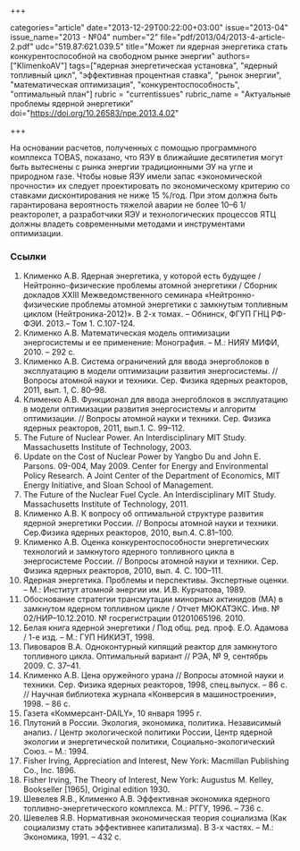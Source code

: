 +++

categories="article"
date="2013-12-29T00:22:00+03:00"
issue="2013-04"
issue_name="2013 - №04"
number="2"
file="pdf/2013/04/2013-4-article-2.pdf"
udc="519.87:621.039.5"
title="Может ли ядерная энергетика стать конкурентоспособной на свободном рынке энергии"
authors=["KlimenkoAV"]
tags=["ядерная энергетическая установка", "ядерный топливный цикл", "эффективная процентная ставка", "рынок энергии", "математическая оптимизация", "конкурентоспособность", "оптимальный план"]
rubric = "сurrentissues"
rubric_name = "Актуальные проблемы ядерной энергетики"
doi="https://doi.org/10.26583/npe.2013.4.02"

+++

На основании расчетов, полученных с помощью программного комплекса TOBAS, показано, что ЯЭУ в ближайшие десятилетия могут быть вытеснены с рынка энергии традиционными ЭУ на угле и природном газе. Чтобы новые ЯЭУ имели запас «экономической прочности» их следует проектировать по экономическому критерию со ставками дисконтирования не ниже 15 %/год. При этом должна быть гарантирована вероятность тяжелой аварии не более 10–6 1/реакторолет, а разработчики ЯЭУ и технологических процессов ЯТЦ должны владеть современными методами и инструментами оптимизации.

### Ссылки

1. Клименко А.В. Ядерная энергетика, у которой есть будущее / Нейтронно-физические проблемы атомной энергетики / Сборник докладов XXIII Межведомственного семинара «Нейтронно-физические проблемы атомной энергетики с замкнутым топливным циклом (Нейтроника-2012)». В 2-х томах. – Обнинск, ФГУП ГНЦ РФ-ФЭИ. 2013.– Том 1. С.107-124.
2. Клименко А.В. Математическая модель оптимизации энергосистемы и ее применение: Монография. – М.: НИЯУ МИФИ, 2010. – 292 с.
3. Клименко А.В. Система ограничений для ввода энергоблоков в эксплуатацию в модели оптимизации развития энергосистемы. // Вопросы атомной науки и техники. Сер. Физика ядерных реакторов, 2011, вып. 1, С. 80–98.
4. Клименко А.В. Функционал для ввода энергоблоков в эксплуатацию в модели оптимизации развития энергосистемы и алгоритм оптимизации. // Вопросы атомной науки и техники. Сер. Физика ядерных реакторов, 2011, вып.1. С. 99–112.
5. The Future of Nuclear Power. An Interdisciplinary MIT Study. Massachusetts Institute of Technology, 2003.
6. Update on the Cost of Nuclear Power by Yangbo Du and John E. Parsons. 09-004, May 2009. Center for Energy and Environmental Policy Research. A Joint Center of the Department of Economics, MIT Energy Initiative, and Sloan School of Management.
7. The Future of the Nuclear Fuel Cycle. An Interdisciplinary MIT Study. Massachusetts Institute of Technology, 2011.
8. Клименко А.В. К вопросу об оптимальной структуре развития ядерной энергетики России. // Вопросы атомной науки и техники. Сер.Физика ядерных реакторов, 2010, вып.4. С.81–100.
9. Клименко А.В. Оценка конкурентоспособности энергетических технологий и замкнутого ядерного топливного цикла в энергосистеме России. // Вопросы атомной науки и техники. Сер. Физика ядерных реакторов, 2010, вып. 4. С. 100–111.
10. Ядерная энергетика. Проблемы и перспективы. Экспертные оценки. – М.: Институт атомной энергии им. И.В. Курчатова, 1989.
11. Обоснование стратегии трансмутации минорных актинидов (МА) в замкнутом ядерном топливном цикле / Отчет МЮКАТЭКС. Инв. № 02/НИР–10.12.2010. № госрегистрации 01201065196. 2010.
12. Белая книга ядерной энергетики / Под общ. ред. проф. Е.О. Адамова / 1-е изд. – М.: ГУП НИКИЭТ, 1998.
13. Пивоваров В.А. Одноконтурный кипящий реактор для замкнутого топливного цикла. Оптимальный вариант // РЭА, № 9, сентябрь 2009. С. 37–41.
14. Клименко А.В. Цена оружейного урана // Вопросы атомной науки и техники. Сер. Физика ядерных реакторов, 1998, спец.выпуск. – 86 с. // Научная библиотека журнала «Конверсия в машиностроении», 1998. – 86 с.
15. Газета «Коммерсант-DAILY», 10 января 1995 г.
16. Плутоний в России. Экология, экономика, политика. Независимый анализ. / Центр экологической политики России, Центр ядерной экологии и энергетической политики, Социально-экологический Союз. – М.: 1994.
17. Fisher Irving, Appreciation and Interest, New York: Macmillan Publishing Co., Inc. 1896.
18. Fisher Irving, The Theory of Interest, New York: Augustus M. Kelley, Bookseller [1965], Original edition 1930.
19. Шевелев Я.В., Клименко А.В. Эффективная экономика ядерного топливно-энергетического комплекса. М.: РГГУ, 1996. – 736 с.
20. Шевелев Я.В. Нормативная экономическая теория социализма (Как социализму стать эффективнее капитализма). В 3-х частях. – М.: Экономика, 1991. – 432 c.